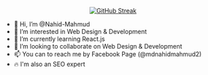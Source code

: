<div align="center">

[![GitHub Streak](https://github-readme-streak-stats.herokuapp.com?user=Nahid-Mahmud&theme=github-dark-blue&card_width=800)](https://git.io/streak-stats)

</div>

- 👋 Hi, I’m @Nahid-Mahmud
- 👀 I’m interested in Web Design & Development
- 🌱 I’m currently learning React.js
- 💞️ I’m looking to collaborate on Web Design & Development
- 📫 You can to reach me by Facebook Page (@mdnahidmahmud2)
- 🔥 I'm also an SEO expert
<!---
Nahid-Mahmud/Nahid-Mahmud is a ✨ special ✨ repository because its `README.md` (this file) appears on your GitHub profile.
You can click the Preview link to take a look at your changes.
--->

